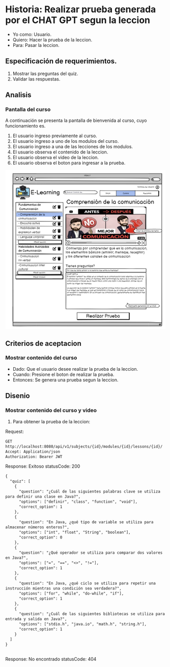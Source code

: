 # Historia: Realizar prueba generada por el CHAT GPT segun la leccion

- Yo como: Usuario.
- Quiero: Hacer la prueba de la leccion.
- Para: Pasar la leccion.

## Especificación de requerimientos.

1. Mostrar las preguntas del quiz. 
2. Validar las respuestas.

## Analisis

### Pantalla del curso

A continuación se presenta la pantalla de bienvenida al curso, cuyo funcionamiento es.

1. El usuario ingreso previamente al curso.
2. El usuario ingreso a uno de los modulos del curso.
3. El usuario ingreso a una de las lecciones de los modulos.
4. El usuario observa el contenido de la leccion.
5. El usuario observa el video de la leccion.
6. El usuario observa el boton para ingresar a la prueba.

![Alt text](image-(3).png)

## Criterios de aceptacion

### Mostrar contenido del curso

- Dado: Que el usuario desee realizar la prueba de la leccion.
- Cuando: Presione el boton de realizar la prueba.
- Entonces: Se genera una prueba segun la leccion.

## Disenio

### Mostrar contenido del curso y video

1. Para obtener la prueba de la leccion:

Request:
```
GET http://localhost:8080/api/v1/subjects/{id}/modules/{id}/lessons/{id}/
Accept: Application/json
Authorization: Bearer JWT
```

Response: Exitoso statusCode: 200
```
{
  "quiz": [
    {
      "question": "¿Cuál de las siguientes palabras clave se utiliza para definir una clase en Java?",
      "options": ["definir", "class", "function", "void"],
      "correct_option": 1
    },
    {
      "question": "En Java, ¿qué tipo de variable se utiliza para almacenar números enteros?",
      "options": ["int", "float", "String", "boolean"],
      "correct_option": 0
    },
    {
      "question": "¿Qué operador se utiliza para comparar dos valores en Java?",
      "options": ["=", "==", "<>", "!="],
      "correct_option": 1
    },
    {
      "question": "En Java, ¿qué ciclo se utiliza para repetir una instrucción mientras una condición sea verdadera?",
      "options": ["for", "while", "do-while", "if"],
      "correct_option": 1
    },
    {
      "question": "¿Cuál de las siguientes bibliotecas se utiliza para entrada y salida en Java?",
      "options": ["stdio.h", "java.io", "math.h", "string.h"],
      "correct_option": 1
    }
  ]
}


```

Response: No encontrado statusCode: 404
```

```





